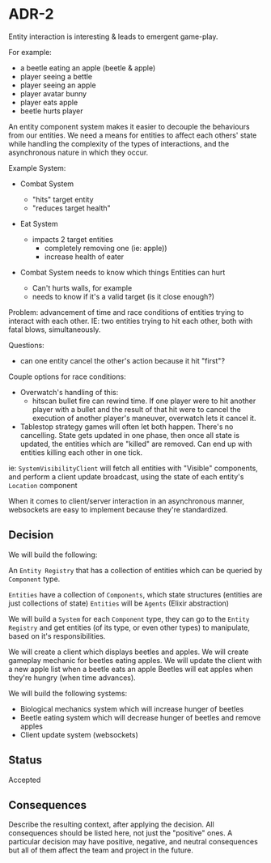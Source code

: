 # ADR-2 

Entity interaction is interesting & leads to emergent game-play.

For example:

* a beetle eating an apple (beetle & apple)
* player seeing a bettle
* player seeing an apple
* player avatar bunny
* player eats apple
* beetle hurts player

An entity component system makes it easier to decouple the behaviours from our entities.  We need a means for entities to affect each others' state while handling the complexity of the types of interactions, and the asynchronous nature in which they occur.

Example System:

* Combat System
  * "hits" target entity
  * "reduces target health"
* Eat System
  * impacts 2 target entities
    * completely removing one (ie: apple))
    * increase health of eater

* Combat System needs to know which things Entities can hurt
  * Can't hurts walls, for example
  * needs to know if it's a valid target (is it close enough?)

Problem: advancement of time and race conditions of entities trying to interact with each other.  IE:  two entities trying to hit each other, both with fatal blows, simultaneously.

Questions:
* can one entity cancel the other's action because it hit "first"?

Couple options for race conditions:
* Overwatch's handling of this:
  * hitscan bullet fire can rewind time.  If one player were to hit another player with a bullet and the result of that hit were to cancel the execution of another player's maneuver, overwatch lets it cancel it.
* Tablestop strategy games will often let both happen.  There's no cancelling.  State gets updated in one phase, then once all state is updated, the entities which are "killed" are removed.  Can end up with entities killing each other in one tick.

ie: `SystemVisibilityClient` will fetch all entities with "Visible" components, and perform a client update broadcast, using the state of each entity's `Location` component

When it comes to client/server interaction in an asynchronous manner, websockets are easy to implement because they're standardized.

## Decision

We will build the following:

An `Entity Registry` that has a collection of entities which can be queried by `Component` type.

`Entities` have a collection of `Components`, which state structures (entities are just collections of state)
  `Entities` will be `Agents` (Elixir abstraction)

We will build a `System` for each `Component` type, they can go to the `Entity Registry` and get entities (of its type, or even other types) to manipulate, based on it's responsibilities.

We will create a client which displays beetles and apples.
We will create gameplay mechanic for beetles eating apples.
We will update the client with a new apple list when a beetle eats an apple
Beetles will eat apples when they're hungry (when time advances).

We will build the following systems:
* Biological mechanics system which will increase hunger of beetles
* Beetle eating system which will decrease hunger of beetles and remove apples
* Client update system (websockets)

## Status

Accepted

## Consequences

Describe the resulting context, after applying the decision. All consequences should be listed here, not just the "positive" ones. A particular decision may have positive, negative, and neutral consequences but all of them affect the team and project in the future.